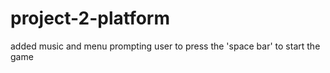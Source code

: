 # project-2-platform

added music and menu prompting user to press the 'space bar' to start the game
